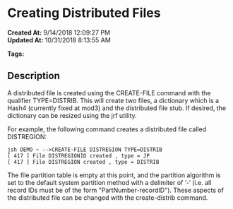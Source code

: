 # Creating Distributed Files

**Created At:** 9/14/2018 12:09:27 PM  
**Updated At:** 10/31/2018 8:13:55 AM  

**Tags:**
<badge text='distributed files' vertical='middle' />

## Description 

A distributed file is created using the CREATE-FILE command with the qualifier TYPE=DISTRIB. This will create two files, a dictionary which is a Hash4 (currently fixed at mod3) and the distributed file stub. If desired, the dictionary can be resized using the jrf utility.

For example, the following command creates a distributed file called DISTREGION:

```
jsh DEMO ~ -->CREATE-FILE DISTREGION TYPE=DISTRIB
[ 417 ] File DISTREGION]D created , type = JP
[ 417 ] File DISTREGION created , type = DISTRIB
```



The file partition table is empty at this point, and the partition algorithm is set to the default system partition method with a delimiter of ‘-‘ (i.e. all record IDs must be of the form "PartNumber-recordID"). These aspects of the distributed file can be changed with the create-distrib command.


